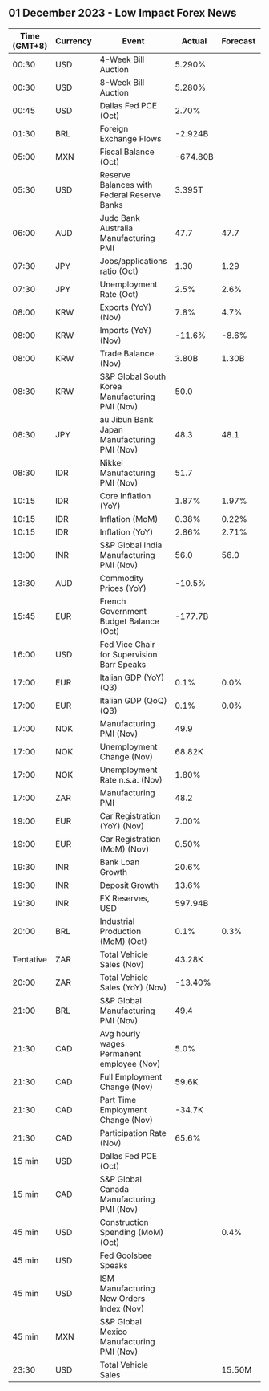 ## 01 December 2023 - Low Impact Forex News

| Time (GMT+8) | Currency | Event | Actual | Forecast | Previous |
|------|----------|-------|--------|----------|----------|
| 00:30 | USD | 4-Week Bill Auction | 5.290% |  | 5.300% |
| 00:30 | USD | 8-Week Bill Auction | 5.280% |  | 5.280% |
| 00:45 | USD | Dallas Fed PCE (Oct) | 2.70% |  | 4.10% |
| 01:30 | BRL | Foreign Exchange Flows | -2.924B |  | -3.188B |
| 05:00 | MXN | Fiscal Balance (Oct) | -674.80B |  | -645.30B |
| 05:30 | USD | Reserve Balances with Federal Reserve Banks | 3.395T |  | 3.455T |
| 06:00 | AUD | Judo Bank Australia Manufacturing PMI | 47.7 | 47.7 | 48.2 |
| 07:30 | JPY | Jobs/applications ratio (Oct) | 1.30 | 1.29 | 1.29 |
| 07:30 | JPY | Unemployment Rate (Oct) | 2.5% | 2.6% | 2.6% |
| 08:00 | KRW | Exports (YoY) (Nov) | 7.8% | 4.7% | 5.1% |
| 08:00 | KRW | Imports (YoY) (Nov) | -11.6% | -8.6% | -9.7% |
| 08:00 | KRW | Trade Balance (Nov) | 3.80B | 1.30B | 1.63B |
| 08:30 | KRW | S&P Global South Korea Manufacturing PMI (Nov) | 50.0 |  | 49.8 |
| 08:30 | JPY | au Jibun Bank Japan Manufacturing PMI (Nov) | 48.3 | 48.1 | 48.7 |
| 08:30 | IDR | Nikkei Manufacturing PMI (Nov) | 51.7 |  | 51.5 |
| 10:15 | IDR | Core Inflation (YoY) | 1.87% | 1.97% | 1.91% |
| 10:15 | IDR | Inflation (MoM) | 0.38% | 0.22% | 0.17% |
| 10:15 | IDR | Inflation (YoY) | 2.86% | 2.71% | 2.56% |
| 13:00 | INR | S&P Global India Manufacturing PMI (Nov) | 56.0 | 56.0 | 55.5 |
| 13:30 | AUD | Commodity Prices (YoY) | -10.5% |  | -15.8% |
| 15:45 | EUR | French Government Budget Balance (Oct) | -177.7B |  | -186.1B |
| 16:00 | USD | Fed Vice Chair for Supervision Barr Speaks |  |  |  |
| 17:00 | EUR | Italian GDP (YoY) (Q3) | 0.1% | 0.0% | 0.3% |
| 17:00 | EUR | Italian GDP (QoQ) (Q3) | 0.1% | 0.0% | -0.4% |
| 17:00 | NOK | Manufacturing PMI (Nov) | 49.9 |  | 47.9 |
| 17:00 | NOK | Unemployment Change (Nov) | 68.82K |  | 67.81K |
| 17:00 | NOK | Unemployment Rate n.s.a. (Nov) | 1.80% |  | 1.80% |
| 17:00 | ZAR | Manufacturing PMI | 48.2 |  | 45.4 |
| 19:00 | EUR | Car Registration (YoY) (Nov) | 7.00% |  | 18.10% |
| 19:00 | EUR | Car Registration (MoM) (Nov) | 0.50% |  | 13.20% |
| 19:30 | INR | Bank Loan Growth | 20.6% |  | 20.4% |
| 19:30 | INR | Deposit Growth | 13.6% |  | 13.5% |
| 19:30 | INR | FX Reserves, USD | 597.94B |  | 595.40B |
| 20:00 | BRL | Industrial Production (MoM) (Oct) | 0.1% | 0.3% | 0.1% |
| Tentative | ZAR | Total Vehicle Sales (Nov) | 43.28K |  | 45.45K |
| 20:00 | ZAR | Total Vehicle Sales (YoY) (Nov) | -13.40% |  | -2.00% |
| 21:00 | BRL | S&P Global Manufacturing PMI (Nov) | 49.4 |  | 48.6 |
| 21:30 | CAD | Avg hourly wages Permanent employee (Nov) | 5.0% |  | 5.0% |
| 21:30 | CAD | Full Employment Change (Nov) | 59.6K |  | -3.3K |
| 21:30 | CAD | Part Time Employment Change (Nov) | -34.7K |  | 20.8K |
| 21:30 | CAD | Participation Rate (Nov) | 65.6% |  | 65.6% |
| 15 min | USD | Dallas Fed PCE (Oct) |  |  | 4.00% |
| 15 min | CAD | S&P Global Canada Manufacturing PMI (Nov) |  |  | 48.6 |
| 45 min | USD | Construction Spending (MoM) (Oct) |  | 0.4% | 0.4% |
| 45 min | USD | Fed Goolsbee Speaks |  |  |  |
| 45 min | USD | ISM Manufacturing New Orders Index (Nov) |  |  | 45.5 |
| 45 min | MXN | S&P Global Mexico Manufacturing PMI (Nov) |  |  | 52.10 |
| 23:30 | USD | Total Vehicle Sales |  | 15.50M | 15.50M |
